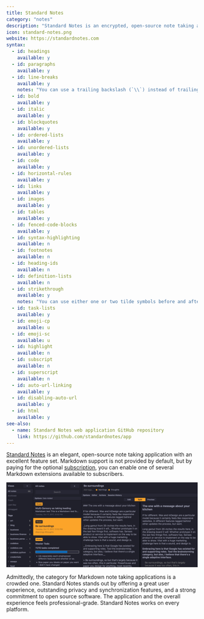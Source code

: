 ```yaml
---
title: Standard Notes
category: "notes"
description: "Standard Notes is an encrypted, open-source note taking application. "
icon: standard-notes.png
website: https://standardnotes.com
syntax:
  - id: headings
    available: y
  - id: paragraphs
    available: y
  - id: line-breaks
    available: y
    notes: "You can use a trailing backslash (`\\`) instead of trailing whitespace."
  - id: bold
    available: y
  - id: italic
    available: y
  - id: blockquotes
    available: y
  - id: ordered-lists
    available: y
  - id: unordered-lists
    available: y
  - id: code
    available: y
  - id: horizontal-rules
    available: y
  - id: links
    available: y
  - id: images
    available: y
  - id: tables
    available: y
  - id: fenced-code-blocks
    available: y
  - id: syntax-highlighting
    available: n
  - id: footnotes
    available: n
  - id: heading-ids
    available: n
  - id: definition-lists
    available: n
  - id: strikethrough
    available: y
    notes: "You can use either one or two tilde symbols before and after the phrase."
  - id: task-lists
    available: y
  - id: emoji-cp
    available: u
  - id: emoji-sc
    available: u
  - id: highlight
    available: n
  - id: subscript
    available: n
  - id: superscript
    available: n
  - id: auto-url-linking
    available: y
  - id: disabling-auto-url
    available: y
  - id: html
    available: y
see-also:
  - name: Standard Notes web application GitHub repository
    link: https://github.com/standardnotes/app
---
```


[Standard Notes](https://standardnotes.com) is an elegant, open-source note taking application with an excellent feature set. Markdown support is not provided by default, but by paying for the optional [subscription](https://standardnotes.com/plans), you can enable one of several Markdown extensions available to subscribers.

![Markdown in Standard Notes](../assets/images/tools/standard-notes.png)

Admittedly, the category for Markdown note taking applications is a crowded one. Standard Notes stands out by offering a great user experience, outstanding privacy and synchronization features, and a strong commitment to open source software. The application and the overall experience feels professional-grade. Standard Notes works on every platform.

